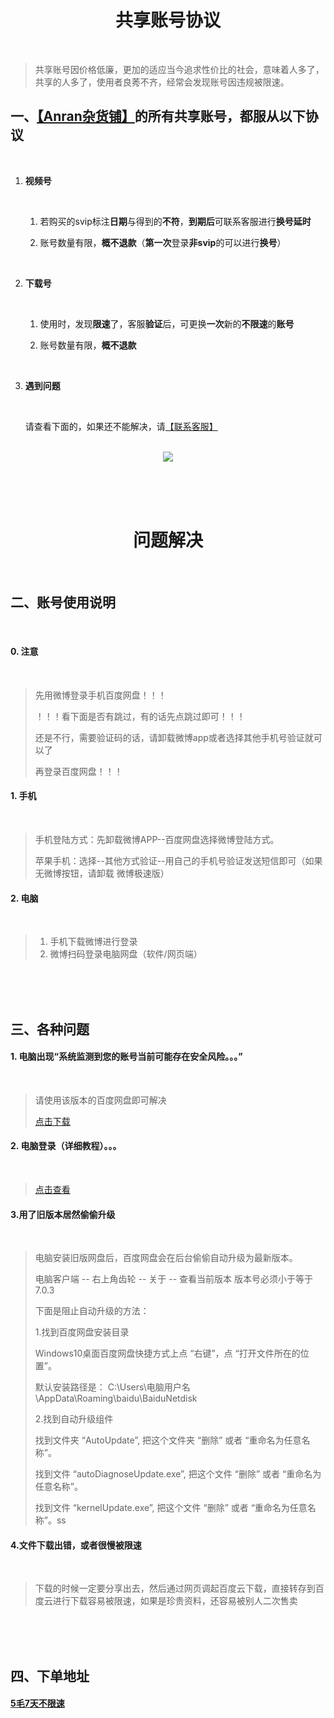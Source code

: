 

<center><h1>共享账号协议</h1></center>
<br>

> 共享账号因价格低廉，更加的适应当今追求性价比的社会，意味着人多了，共享的人多了，使用者良莠不齐，经常会发现账号因违规被限速。

## 一、**[【Anran杂货铺】](https://shop.3kla.cn/ )的所有共享账号，都服从以下协议**

<br>

1. **视频号**

    <br>

    1. 若购买的svip标注**日期**与得到的**不符**，**到期后**可联系客服进行**换号延时**

    2. 账号数量有限，**概不退款**（**第一次**登录**非svip**的可以进行**换号**）

        <br>

2. **下载号**

    <br>

    1. 使用时，发现**限速**了，客服**验证**后，可更换**一次**新的**不限速**的**账号**

    2. 账号数量有限，**概不退款**

        <br>

3. **遇到问题**

    <br>

    请查看下面的，如果还不能解决，请[【联系客服】](https://p.pstatp.com/origin/fe4900027785c5df4817)

<br>

<center><img src="https://p.pstatp.com/origin/137ad00027f514f200284" style="width:auto;"></center>

<br><br><br>

<center><h1>问题解决</h1></center><br>

##  二、账号使用说明

<br>

#### 0. 注意

<br>

> 先用微博登录手机百度网盘！！！
>
> ！！！看下面是否有跳过，有的话先点跳过即可！！！
>
> 还是不行，需要验证码的话，请卸载微博app或者选择其他手机号验证就可以了
>
> 再登录百度网盘！！！

#### 1. 手机

<br>

> 手机登陆方式：先卸载微博APP--百度网盘选择微博登陆方式。
>
> 苹果手机：选择--其他方式验证--用自己的手机号验证发送短信即可（如果无微博按钮，请卸载 微博极速版）

#### 2. 电脑

<br>

> 1. 手机下载微博进行登录
> 2. 微博扫码登录电脑网盘（软件/网页端）

<br>

<br>

<br>

## 三、各种问题

#### 1. 电脑出现“系统监测到您的账号当前可能存在安全风险。。。”

<br>

>请使用该版本的百度网盘即可解决
>
>[点击下载](https://haojiyou.lanzoui.com/iaq26gj94yh
>)

  

#### 2. 电脑登录（详细教程）。。。

<br>

> [点击查看](https://p.pstatp.com/origin/137a500016b036a8d9033)

#### 3.用了旧版本居然偷偷升级

<br>

> 电脑安装旧版网盘后，百度网盘会在后台偷偷自动升级为最新版本。
>
> 电脑客户端 -- 右上角齿轮 -- 关于 -- 查看当前版本
> 版本号必须小于等于 7.0.3
>
>
> 下面是阻止自动升级的方法：
>
>
> 1.找到百度网盘安装目录
>
> Windows10桌面百度网盘快捷方式上点 “右键”，点 “打开文件所在的位置”。
>
> 默认安装路径是：
> C:\Users\电脑用户名\AppData\Roaming\baidu\BaiduNetdisk
>
>
> 2.找到自动升级组件
>
> 找到文件夹 “AutoUpdate”, 把这个文件夹 “删除” 或者 “重命名为任意名称”。
>
> 找到文件 “autoDiagnoseUpdate.exe”, 把这个文件 “删除” 或者 “重命名为任意名称”。
>
> 找到文件 “kernelUpdate.exe”, 把这个文件 “删除” 或者 “重命名为任意名称”。ss
>

#### 4.文件下载出错，或者很慢被限速

<br>

> 下载的时候一定要分享出去，然后通过网页调起百度云下载，直接转存到百度云进行下载容易被限速，如果是珍贵资料，还容易被别人二次售卖

<br><br><br>

## 四、下单地址

#### [5毛7天不限速](https://shop.3kla.cn/ "5毛3天不限速")